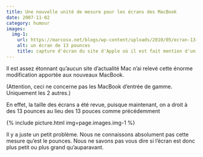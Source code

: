 ```yaml
---
title: Une nouvelle unité de mesure pour les écrans des MacBook
date: 2007-11-02
category: humour
images:
  img-1:
    url: https://marcosx.net/blogs/wp-content/uploads/2010/05/ecran-13-pounces.gif
    alt: un écran de 13 pounces
    title: capture d'écran du site d'Apple où il est fait mention d'un écran de 13 pounces.
---
```


Il est assez étonnant qu’aucun site d’actualité Mac n’ai relevé cette énorme modification apportée aux nouveaux MacBook.

(Attention, ceci ne concerne pas les MacBook d’entrée de gamme. Uniquement les 2 autres.)

En effet, la taille des écrans a été revue, puisque maintenant, on a droit à des 13 pounces au lieu des 13 pouces comme précédemment

{% include picture.html img=page.images.img-1 %}

Il y a juste un petit problème. Nous ne connaissons absolument pas cette mesure qu’est le pounces. Nous ne savons pas vous dire si l’écran est donc plus petit ou plus grand qu’auparavant.
